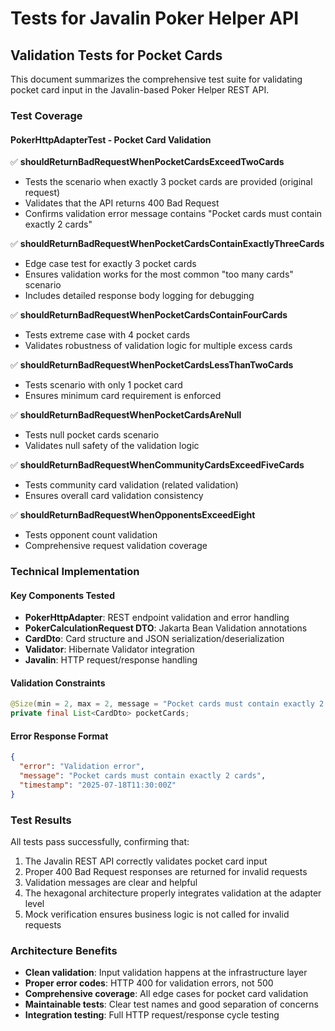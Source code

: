 # Tests for Javalin Poker Helper API

## Validation Tests for Pocket Cards

This document summarizes the comprehensive test suite for validating pocket card input in the Javalin-based Poker Helper REST API.

### Test Coverage

#### PokerHttpAdapterTest - Pocket Card Validation

✅ **shouldReturnBadRequestWhenPocketCardsExceedTwoCards**
- Tests the scenario when exactly 3 pocket cards are provided (original request)
- Validates that the API returns 400 Bad Request
- Confirms validation error message contains "Pocket cards must contain exactly 2 cards"

✅ **shouldReturnBadRequestWhenPocketCardsContainExactlyThreeCards**
- Edge case test for exactly 3 pocket cards
- Ensures validation works for the most common "too many cards" scenario
- Includes detailed response body logging for debugging

✅ **shouldReturnBadRequestWhenPocketCardsContainFourCards**
- Tests extreme case with 4 pocket cards
- Validates robustness of validation logic for multiple excess cards

✅ **shouldReturnBadRequestWhenPocketCardsLessThanTwoCards**
- Tests scenario with only 1 pocket card
- Ensures minimum card requirement is enforced

✅ **shouldReturnBadRequestWhenPocketCardsAreNull**
- Tests null pocket cards scenario
- Validates null safety of the validation logic

✅ **shouldReturnBadRequestWhenCommunityCardsExceedFiveCards**
- Tests community card validation (related validation)
- Ensures overall card validation consistency

✅ **shouldReturnBadRequestWhenOpponentsExceedEight**
- Tests opponent count validation
- Comprehensive request validation coverage

### Technical Implementation

#### Key Components Tested
- **PokerHttpAdapter**: REST endpoint validation and error handling
- **PokerCalculationRequest DTO**: Jakarta Bean Validation annotations
- **CardDto**: Card structure and JSON serialization/deserialization
- **Validator**: Hibernate Validator integration
- **Javalin**: HTTP request/response handling

#### Validation Constraints
```java
@Size(min = 2, max = 2, message = "Pocket cards must contain exactly 2 cards")
private final List<CardDto> pocketCards;
```

#### Error Response Format
```json
{
  "error": "Validation error",
  "message": "Pocket cards must contain exactly 2 cards",
  "timestamp": "2025-07-18T11:30:00Z"
}
```

### Test Results
All tests pass successfully, confirming that:
1. The Javalin REST API correctly validates pocket card input
2. Proper 400 Bad Request responses are returned for invalid requests
3. Validation messages are clear and helpful
4. The hexagonal architecture properly integrates validation at the adapter level
5. Mock verification ensures business logic is not called for invalid requests

### Architecture Benefits
- **Clean validation**: Input validation happens at the infrastructure layer
- **Proper error codes**: HTTP 400 for validation errors, not 500
- **Comprehensive coverage**: All edge cases for pocket card validation
- **Maintainable tests**: Clear test names and good separation of concerns
- **Integration testing**: Full HTTP request/response cycle testing
